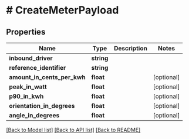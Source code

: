 # # CreateMeterPayload

## Properties

Name | Type | Description | Notes
------------ | ------------- | ------------- | -------------
**inbound_driver** | **string** |  |
**reference_identifier** | **string** |  |
**amount_in_cents_per_kwh** | **float** |  | [optional]
**peak_in_watt** | **float** |  | [optional]
**p90_in_kwh** | **float** |  | [optional]
**orientation_in_degrees** | **float** |  | [optional]
**angle_in_degrees** | **float** |  | [optional]

[[Back to Model list]](../../README.md#models) [[Back to API list]](../../README.md#endpoints) [[Back to README]](../../README.md)
